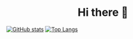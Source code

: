 <div id="header" align="center">
  <h1> Hi there 👋 </h1>
</div>

[![GitHub stats](https://github-readme-stats.vercel.app/api?username=re-roll&show_icons=true&theme=dark)](https://git.io/streak-stats)
[![Top Langs](https://github-readme-stats.vercel.app/api/top-langs/?username=re-roll&layout=compact&theme=dark)](https://github.com/anuraghazra/github-readme-stats)

<!--
**re-roll/re-roll** is a ✨ _special_ ✨ repository because its `README.md` (this file) appears on your GitHub profile.

Here are some ideas to get you started:

- 🔭 I’m currently working on ...
- 🌱 I’m currently learning ...
- 👯 I’m looking to collaborate on ...
- 🤔 I’m looking for help with ...
- 💬 Ask me about ...
- 📫 How to reach me: ...
- 😄 Pronouns: ...
- ⚡ Fun fact: ...
-->
